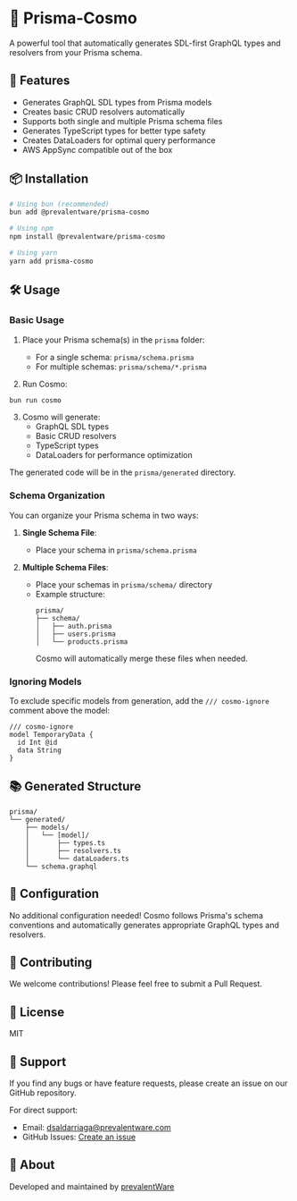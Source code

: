 # 🚀 Prisma-Cosmo

A powerful tool that automatically generates SDL-first GraphQL types and resolvers from your Prisma schema.

## 🌟 Features

- Generates GraphQL SDL types from Prisma models
- Creates basic CRUD resolvers automatically
- Supports both single and multiple Prisma schema files
- Generates TypeScript types for better type safety
- Creates DataLoaders for optimal query performance
- AWS AppSync compatible out of the box

## 📦 Installation

```bash
# Using bun (recommended)
bun add @prevalentware/prisma-cosmo

# Using npm
npm install @prevalentware/prisma-cosmo

# Using yarn
yarn add prisma-cosmo
```

## 🛠️ Usage

### Basic Usage

1. Place your Prisma schema(s) in the `prisma` folder:

   - For a single schema: `prisma/schema.prisma`
   - For multiple schemas: `prisma/schema/*.prisma`

2. Run Cosmo:

```bash
bun run cosmo
```

3. Cosmo will generate:
   - GraphQL SDL types
   - Basic CRUD resolvers
   - TypeScript types
   - DataLoaders for performance optimization

The generated code will be in the `prisma/generated` directory.

### Schema Organization

You can organize your Prisma schema in two ways:

1. **Single Schema File**:

   - Place your schema in `prisma/schema.prisma`

2. **Multiple Schema Files**:
   - Place your schemas in `prisma/schema/` directory
   - Example structure:
     ```
     prisma/
     ├── schema/
     │   ├── auth.prisma
     │   ├── users.prisma
     │   └── products.prisma
     ```
     Cosmo will automatically merge these files when needed.

### Ignoring Models

To exclude specific models from generation, add the `/// cosmo-ignore` comment above the model:

```prisma
/// cosmo-ignore
model TemporaryData {
  id Int @id
  data String
}
```

## 📚 Generated Structure

```
prisma/
└── generated/
    ├── models/
    │   └── [model]/
    │       ├── types.ts
    │       ├── resolvers.ts
    │       └── dataLoaders.ts
    └── schema.graphql
```

## 🔧 Configuration

No additional configuration needed! Cosmo follows Prisma's schema conventions and automatically generates appropriate GraphQL types and resolvers.

## 🤝 Contributing

We welcome contributions! Please feel free to submit a Pull Request.

## 📝 License

MIT

## 💪 Support

If you find any bugs or have feature requests, please create an issue on our GitHub repository.

For direct support:

- Email: dsaldarriaga@prevalentware.com
- GitHub Issues: [Create an issue](https://github.com/prevalentware/prisma-cosmo/issues)

## 🏢 About

Developed and maintained by [prevalentWare](https://prevalentware.com/)
